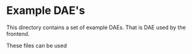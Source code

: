# Example DAE's 

This directory contains a set of example DAEs. 
That is DAE used by the frontend. 

These files can be used 
